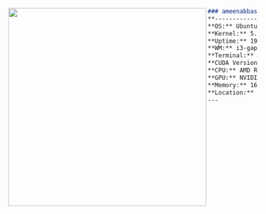 <p align="left">
  <img src="https://i.imgur.com/r21YxtP.png" width="400" align="left">
</p>

```md
### ameenabbasii@github  
**-------------------------**  
**OS:** Ubuntu 24.04 LTS  
**Kernel:** 5.15.167-WSL2  
**Uptime:** 19 years  
**WM:** i3-gaps  
**Terminal:** Alacritty  
**CUDA Version:** 12.8  
**CPU:** AMD Ryzen 5 5600 (12) @ 3.493GHz  
**GPU:** NVIDIA GeForce RTX 2080  
**Memory:** 16,310 MB  
**Location:** Karachi, Pakistan  
---
```
